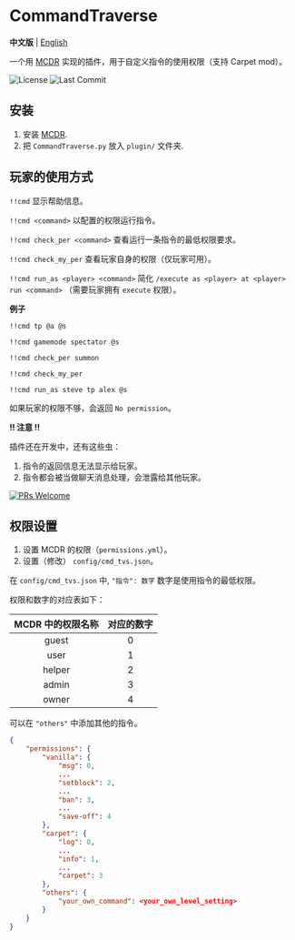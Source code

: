 # CommandTraverse

**中文版** | [English](https://github.com/zhangtianli2006/CommandTraverse/blob/master/README.md)

一个用 [MCDR](https://github.com/Fallen-Breath/MCDReforged) 实现的插件，用于自定义指令的使用权限（支持 Carpet mod）。

![License](https://img.shields.io/github/license/zhangtianli2006/CommandTraverse?label=License&style=flat-square) ![Last Commit](https://img.shields.io/github/last-commit/zhangtianli2006/CommandTraverse?label=Last%20Commit&style=flat-square)

## 安装

1. 安装 [MCDR](https://github.com/Fallen-Breath/MCDReforged).
2. 把 `CommandTraverse.py` 放入 `plugin/` 文件夹.

## 玩家的使用方式

`!!cmd` 显示帮助信息。

`!!cmd <command>` 以配置的权限运行指令。

`!!cmd check_per <command>` 查看运行一条指令的最低权限要求。

`!!cmd check_my_per` 查看玩家自身的权限（仅玩家可用）。

`!!cmd run_as <player> <command>` 简化 `/execute as <player> at <player> run <command>` （需要玩家拥有 `execute` 权限）。

**例子**

`!!cmd tp @a @s`

`!!cmd gamemode spectator @s`

`!!cmd check_per summon`

`!!cmd check_my_per`

`!!cmd run_as steve tp alex @s`

如果玩家的权限不够，会返回  `No permission`。

**!! 注意 !!**

插件还在开发中，还有这些虫：
1. 指令的返回信息无法显示给玩家。
2. 指令都会被当做聊天消息处理，会泄露给其他玩家。

[![PRs Welcome](https://img.shields.io/badge/PRs-welcome-brightgreen.svg?style=flat-square)](http://makeapullrequest.com)

## 权限设置

1. 设置 MCDR 的权限（`permissions.yml`）。
2. 设置（修改） `config/cmd_tvs.json`。

在 `config/cmd_tvs.json` 中, `"指令": 数字` 数字是使用指令的最低权限。

权限和数字的对应表如下：

| MCDR 中的权限名称 | 对应的数字 |
|:---------------:|:--------:|
|      guest      |    0     |
|      user       |    1     |
|      helper     |    2     |
|      admin      |    3     |
|      owner      |    4     |

可以在 `"others"` 中添加其他的指令。

```json
{
    "permissions": {
        "vanilla": {
            "msg": 0,
            ...
            "setblock": 2,
            ...
            "ban": 3,
            ...
            "save-off": 4
        },
        "carpet": {
            "log": 0,
            ...
            "info": 1,
            ...
            "carpet": 3
        },
        "others": {
            "your_own_command": <your_own_level_setting>
        }
    }
}
```
